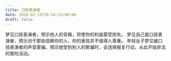 ```yaml
---
title: 口技表演者
date: 2020-02-15T20:54:12+08:00
draft: false
---
```


梦见口技表演者，预示他人的背叛，将使你的利益蒙受损失。
梦见自己是口技表演者，预示对于那些信赖你的人，你的表现并不值得人尊重。
年轻女子梦见被口技表演者的声音蒙骗，预示她受到别人的欺骗时，会选择报复行动，从此开始非法的冒险活动。
